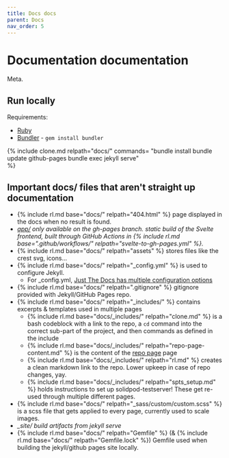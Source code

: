 ```yaml
---
title: Docs docs
parent: Docs
nav_order: 5
---
```


# Documentation documentation
Meta.

## Run locally

Requirements:
- [Ruby](https://rubyinstaller.org/downloads/)
- [Bundler](https://bundler.io/) - `gem install bundler`

{% 
include clone.md 
relpath="docs/"
commands=
"bundle install
bundle update github-pages
bundle exec jekyll serve"      
%}

## Important docs/ files that aren't straight up documentation
- {% include rl.md base="docs/" relpath="404.html" %} page displayed in the docs when no result is found.
- *[app/](https://github.com/osoc22/project-idlab/tree/gh-pages/docs/app) only available on the gh-pages branch. static build of the Svelte frontend, built through GitHub Actions in {% include rl.md base=".github/workflows/" relpath="svelte-to-gh-pages.yml" %}.*
- {% include rl.md base="docs/" relpath="assets" %} stores files like the crest svg, icons...
- {% include rl.md base="docs/" relpath="_config.yml" %} is used to configure Jekyll.
  - For _config.yml, [Just The Docs has multiple configuration options](https://just-the-docs.github.io/just-the-docs/docs/configuration/)
- {% include rl.md base="docs/" relpath=".gitignore" %} gitignore provided with Jekyll/GitHub Pages repo.
- {% include rl.md base="docs/" relpath="_includes/" %} contains excerpts & templates used in multiple pages
  - {% include rl.md base="docs/_includes/" relpath="clone.md" %} is a bash codeblock with a link to the repo, a `cd` command into the correct sub-part of the project, and then commands as defined in the include
  - {% include rl.md base="docs/_includes/" relpath="repo-page-content.md" %} is the content of the [repo page](repo-no-content) page
  - {% include rl.md base="docs/_includes/" relpath="rl.md" %} creates a clean markdown link to the repo. Lower upkeep in case of repo changes, yay.
  - {% include rl.md base="docs/_includes/" relpath="spts_setup.md" %} holds instructions to set up solidpod-testserver! These get re-used through multiple different pages.
- {% include rl.md base="docs/" relpath="_sass/custom/custom.scss" %} is a scss file that gets applied to every page, currently used to scale images.
- *_site/ build artifacts from jekyll serve*
- {% include rl.md base="docs/" relpath="Gemfile" %} (& {% include rl.md base="docs/" relpath="Gemfile.lock" %}) Gemfile used when building the jekyll/github pages site locally.
